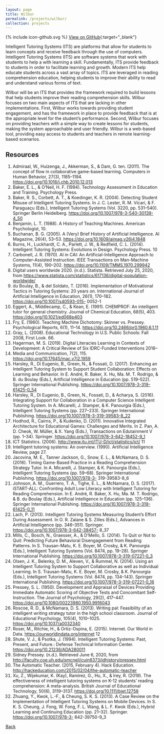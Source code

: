 ```yaml
---
layout: page
title: Wilbur
permalink: /projects/wilbur/
collection: projects
---
```


<span class="icon icon--github">{% include icon-github.svg %}</span> [View on GitHub](https://github.com/RyanAngelo/wilbur){:target="_blank"}

Intelligent Tutoring Systems (ITS) are platforms that allow for students to learn concepts and receive feedback through the use of computers. Intelligent Tutoring Systems (ITS) are software systems that work with students to help a with learning a skill. Fundamentally, ITS provide feedback to students in order to facilitate learning and growth. Modern ITS help educate students across a vast array of topics. ITS are leveraged in reading comprehension education, helping students to improve their ability to read and understand various forms of text.

Wilbur will be an ITS that provides the framework required to build lessons that help students improve their reading comprehension skills. Wilbur focuses on two main aspects of ITS that are lacking in other implementations. First, Wilbur works towards providing student engagement, and has the framework in place to provide feedback that is at the appropriate level for the student’s performance. Second, Wilbur focuses on providing teachers with a simple way to create lessons for students, making the system approachable and user friendly. Wilbur is a web-based tool, providing easy access to students and teachers in remote learning-based scenarios.

## Resources

1. Admiraal, W., Huizenga, J., Akkerman, S., & Dam, G. ten. (2011). The concept of flow in collaborative game-based learning. Computers in Human Behavior, 27(3), 1185–1194. https://doi.org/10.1016/j.chb.2010.12.013
2. Baker, E. L., & O’Neil, H. F. (1994). Technology Assessment in Education and Training. Psychology Press.
3. Baker, R. S., Corbett, A. T., & Koedinger, K. R. (2004). Detecting Student Misuse of Intelligent Tutoring Systems. In J. C. Lester, R. M. Vicari, & F. Paraguaçu (Eds.), Intelligent Tutoring Systems (Vol. 3220, pp. 531–540). Springer Berlin Heidelberg. https://doi.org/10.1007/978-3-540-30139-4_50
4. Benjamin, L. T. (1988). A History of Teaching Machines. American Psychologist, 10.
5. Buchanan, B. G. (2005). A (Very) Brief History of Artificial Intelligence. AI Magazine, 26(4), 53–53. https://doi.org/10.1609/aimag.v26i4.1848
6. Burns, H., Luckhardt, C. A., Parlett, J. W., & Redfield, C. L. (2014). Intelligent Tutoring Systems: Evolutions in Design. Psychology Press.
10
7. Carbonell, J. R. (1970). AI in CAI: An Artificial-Intelligence Approach to Computer-Assisted Instruction. IEEE Transactions on Man-Machine Systems, 11(4), 190–202. https://doi.org/10.1109/TMMS.1970.299942
8. Digital users worldwide 2020. (n.d.). Statista. Retrieved July 25, 2020, from https://www.statista.com/statistics/617136/digital-population-worldwide/
9. du Boulay, B., & del Soldato, T. (2016). Implementation of Motivational Tactics in Tutoring Systems: 20 years on. International Journal of Artificial Intelligence in Education, 26(1), 170–182. https://doi.org/10.1007/s40593-015- 0052-1
10. Eggert, A., Middlecamp, C., & Kean, E. (1991). CHEMPROF: An intelligent tutor for general chemistry. Journal of Chemical Education, 68(5), 403. https://doi.org/10.1021/ed068p403
11. Fry, E. (1960). Teaching Machine Dichotomy: Skinner vs. Pressey. Psychological Reports, 6(1), 11–14. https://doi.org/10.2466/pr0.1960.6.1.11
12. Gray, L. (2008). Educational Technology in U.S. Public Schools: Fall 2008, First Look. 66.
13. Hagerman, M. S. (2019). Digital Literacies Learning in Contexts of Development: A Critical Review of Six IDRC-Funded Interventions 2016–
2018. Media and Communication, 7(2), 115. https://doi.org/10.17645/mac.v7i2.1959
14. Harsley, R., Di Eugenio, B., Green, N., & Fossati, D. (2017). Enhancing an Intelligent Tutoring System to Support Student Collaboration: Effects on Learning and Behavior. In E. André, R. Baker, X. Hu, Ma. M. T. Rodrigo, & B. du Boulay (Eds.), Artificial Intelligence in Education (pp. 519–522). Springer International Publishing. https://doi.org/10.1007/978-3-319-61425-0_54
15. Harsley, R., Di Eugenio, B., Green, N., Fossati, D., & Acharya, S. (2016). Integrating Support for Collaboration in a Computer Science Intelligent Tutoring System. In A. Micarelli, J. Stamper, & K. Panourgia (Eds.), Intelligent Tutoring Systems (pp. 227–233). Springer International Publishing. https://doi.org/10.1007/978-3-319-39583-8_22
16. Hodhod, R., Cairns, P., & Kudenko, D. (2011). Innovative Integrated Architecture for Educational Games: Challenges and Merits. In Z. Pan, A. D. Cheok, W. Müller, & X. Yang (Eds.), Transactions on Edutainment V (pp. 1–34). Springer. https://doi.org/10.1007/978-3-642-18452-9_1
17. ICT Statistics. (2006). http://www.itu.int/ITU-D/ict/statistics/ict/
11
18. Intelligent tutoring systems: An overview. (1990). Artificial Intelligence Review, page 27.
19. Jacovina, M. E., Tanner Jackson, G., Snow, E. L., & McNamara, D. S. (2016). Timing Game-Based Practice in a Reading Comprehension Strategy Tutor. In A. Micarelli, J. Stamper, & K. Panourgia (Eds.), Intelligent Tutoring Systems (pp. 59–68). Springer International Publishing. https://doi.org/10.1007/978-3- 319-39583-8_6
20. Johnson, A. M., Guerrero, T. A., Tighe, E. L., & McNamara, D. S. (2017). iSTART-ALL: Confronting Adult Low Literacy with Intelligent Tutoring for Reading Comprehension. In E. André, R. Baker, X. Hu, Ma. M. T. Rodrigo, & B. du Boulay (Eds.), Artificial Intelligence in Education (pp. 125–136). Springer International Publishing. https://doi.org/10.1007/978-3-319-61425-0_11
21. Lach, P. (2013). Intelligent Tutoring Systems Measuring Student’s Effort During Assessment. In O. R. Zaïane & S. Zilles (Eds.), Advances in Artificial Intelligence (pp. 346–351). Springer. https://doi.org/10.1007/978-3-642-38457- 8_37
22. Mills, C., Bosch, N., Graesser, A., & D’Mello, S. (2014). To Quit or Not to Quit: Predicting Future Behavioral Disengagement from Reading Patterns. In S. Trausan-Matu, K. E. Boyer, M. Crosby, & K. Panourgia (Eds.), Intelligent Tutoring Systems (Vol. 8474, pp. 19–28). Springer International Publishing. https://doi.org/10.1007/978-3-319-07221-0_3
23. Olsen, J. K., Belenky, D. M., Aleven, V., & Rummel, N. (2014). Using an Intelligent Tutoring System to Support Collaborative as well as Individual Learning. In S. Trausan-Matu, K. E. Boyer, M. Crosby, & K. Panourgia (Eds.), Intelligent Tutoring Systems (Vol. 8474, pp. 134–143). Springer International Publishing. https://doi.org/10.1007/978-3-319-07221-0_16
24. Pressey, S. L. (1950). Development and Appraisal of Devices Providing Immediate Automatic Scoring of Objective Tests and Concomitant Self- Instruction. The Journal of Psychology, 29(2), 417–447. https://doi.org/10.1080/00223980.1950.9916043
25. Roscoe, R. D., & McNamara, D. S. (2013). Writing pal: Feasibility of an intelligent writing strategy tutor in the high school classroom. Journal of Educational Psychology, 105(4), 1010–1025. https://doi.org/10.1037/a0032340
26. Roser, M., Ritchie, H., & Ortiz-Ospina, E. (2015). Internet. Our World in Data. https://ourworldindata.org/internet
12
27. Shute, V. J., & Psotka, J. (1994). Intelligent Tutoring Systems: Past, Present, and Future.: Defense Technical Information Center. https://doi.org/10.21236/ADA280011
28. Sidney Pressey. (n.d.). Retrieved June 6, 2020, from http://faculty.coe.uh.edu/smcneil/cuin6373/idhistory/pressey.html
29. The Automatic Teacher. (2015, February 4). Hack Education. http://hackeducation.com/2015/02/04/the-automatic-teacher
30. Xu, Z., Wijekumar, K. (Kay), Ramirez, G., Hu, X., & Irey, R. (2019). The effectiveness of intelligent tutoring systems on K-12 students’ reading comprehension: A meta-analysis. British Journal of Educational Technology, 50(6), 3119–3137. https://doi.org/10.1111/bjet.12758
31. Zhuang, Y., Kwok, L.-F., & Cheung, S. K. S. (2013). A Case Review on the Implementation of Intelligent Tutoring Systems on Mobile Devices. In S. K. S. Cheung, J. Fong, W. Fong, F. L. Wang, & L. F. Kwok (Eds.), Hybrid Learning and Continuing Education (pp. 21–32). Springer. https://doi.org/10.1007/978-3- 642-39750-9_3

[Back](/)